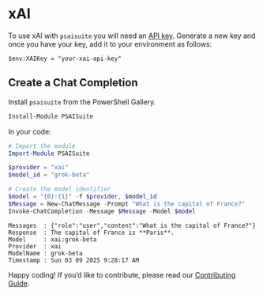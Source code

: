 # xAI

To use xAI with `psaisuite` you will need an [API key](https://console.x.ai/). Generate a new key and once you have your key, add it to your environment as follows:

```shell
$env:XAIKey = "your-xai-api-key"
```

## Create a Chat Completion

Install `psaisuite` from the PowerShell Gallery.

```powershell
Install-Module PSAISuite
```

In your code:

```powershell
# Import the module
Import-Module PSAISuite

$provider = "xai"
$model_id = "grok-beta"

# Create the model identifier
$model = "{0}:{1}" -f $provider, $model_id
$Message = New-ChatMessage -Prompt "What is the capital of France?"
Invoke-ChatCompletion -Message $Message -Model $model
```

```shell
Messages  : {"role":"user","content":"What is the capital of France?"}
Response  : The capital of France is **Paris**.
Model     : xai:grok-beta
Provider  : xai
ModelName : grok-beta
Timestamp : Sun 03 09 2025 9:28:17 AM
```

Happy coding! If you’d like to contribute, please read our [Contributing Guide](CONTRIBUTING.md).
